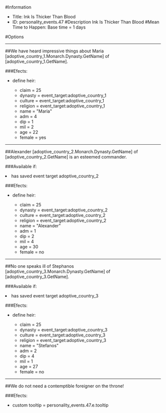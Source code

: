 #Information
 - Title: Ink Is Thicker Than Blood
 - ID: personality_events.47
#Description
Ink Is Thicker Than Blood
#Mean Time to Happen:
Base time = 1 days

#Options

___
##We have heard impressive things about Maria [adoptive_country_1.Monarch.Dynasty.GetName] of [adoptive_country_1.GetName].

###Efects:<ul><li>define heir:</li><ul><li>claim = 25</li><li>dynasty = event_target:adoptive_country_1</li><li>culture = event_target:adoptive_country_1</li><li>religion = event_target:adoptive_country_1</li><li>name = "Maria"</li><li>adm = 4</li><li>dip = 1</li><li>mil = 2</li><li>age = 22</li><li>female = yes</li></ul></ul>

___
##Alexander [adoptive_country_2.Monarch.Dynasty.GetName] of [adoptive_country_2.GetName] is an esteemed commander.

###Available if:
<li>has saved event target adoptive_country_2</li>

###Efects:<ul><li>define heir:</li><ul><li>claim = 25</li><li>dynasty = event_target:adoptive_country_2</li><li>culture = event_target:adoptive_country_2</li><li>religion = event_target:adoptive_country_2</li><li>name = "Alexander"</li><li>adm = 1</li><li>dip = 2</li><li>mil = 4</li><li>age = 30</li><li>female = no</li></ul></ul>

___
##No one speaks ill of Stephanos [adoptive_country_3.Monarch.Dynasty.GetName] of [adoptive_country_3.GetName].

###Available if:
<li>has saved event target adoptive_country_3</li>

###Efects:<ul><li>define heir:</li><ul><li>claim = 25</li><li>dynasty = event_target:adoptive_country_3</li><li>culture = event_target:adoptive_country_3</li><li>religion = event_target:adoptive_country_3</li><li>name = "Stefanos"</li><li>adm = 2</li><li>dip = 4</li><li>mil = 1</li><li>age = 27</li><li>female = no</li></ul></ul>

___
##We do not need a contemptible foreigner on the throne!

###Efects:<ul><li>custom tooltip = personality_events.47.e.tooltip</li></ul>
